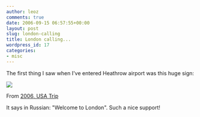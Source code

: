 ```yaml
---
author: leoz
comments: true
date: 2006-09-15 06:57:55+00:00
layout: post
slug: london-calling
title: London calling...
wordpress_id: 17
categories:
- misc
---
```


The first thing I saw when I've entered Heathrow airport was this huge sign:







[![](http://lh6.google.com/leoz.2006/RQpKNDWLABI/AAAAAAAAAAM/60lAtiBTPxs/IMG_1785.JPG?imgmax=288)](http://picasaweb.google.com/leoz.2006/2006USATrip/photo?authkey=YEuLzXpJ-Y7SyRocpewOFjvagxM#4974870326481190930)






From [2006, USA Trip](http://picasaweb.google.com/leoz.2006/2006USATrip?authkey=YEuLzXpJ-Y7SyRocpewOFjvagxM)



It says in Russian: "Welcome to London". Such a nice support!
